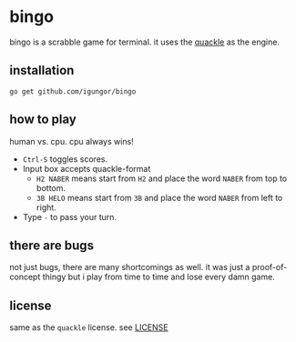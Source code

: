 # bingo

bingo is a scrabble game for terminal. it uses the [quackle](https://github.com/quackle/quackle) as
the engine.

## installation

`go get github.com/igungor/bingo`

## how to play

human vs. cpu. cpu always wins!

- `Ctrl-S` toggles scores.
- Input box accepts quackle-format
  * `H2 NABER` means start from `H2` and place the word `NABER` from top to bottom.
  * `3B HELO` means start from `3B` and place the word `NABER` from left to right.
- Type `-` to pass your turn.

## there are bugs

not just bugs, there are many shortcomings as well. it was just a proof-of-concept thingy but i
play from time to time and lose every damn game.

## license

same as the `quackle` license. see
[LICENSE](https://github.com/quackle/quackle/blob/master/LICENSE)
